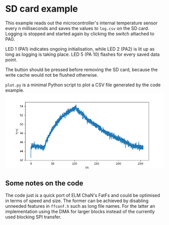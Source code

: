 # SD card example

This example reads out the microcontroller's internal temperature sensor every
n milliseconds and saves the values to `log.csv` on the SD card. Logging is
stopped and started again by clicking the switch attached to PA0.

LED 1 (PA1) indicates ongoing initialisation, while LED 2 (PA2) is lit up as
long as logging is taking place. LED 5 (PA 10) flashes for every saved data
point.

The button should be pressed before removing the SD card, because the write
cache would not be flushed otherwise.

`plot.py` is a minimal Python script to plot a CSV file generated by the code
example.
![Example temperature log plot](example-log.png)

## Some notes on the code
The code just is a quick port of ELM ChaN's FatFs and could be optimised in
terms of speed and size. The former can be achieved by disabling unneeded
features in `ffconf.h` such as long file names. For the latter an
implementation using the DMA for larger blocks instead of the currently used
blocking SPI transfer.
